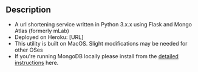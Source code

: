 ## Description
* A url shortening service written in Python 3.x.x using Flask and Mongo Atlas (formerly mLab)
* Deployed on Heroku: [URL]
* This utility is built on MacOS. Slight modifications may be needed for other OSes
* If you're running MongoDB locally please install from the [detailed instructions](https://docs.mongodb.com/manual/installation/) here.
